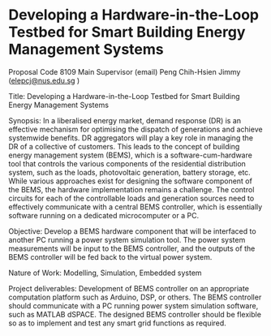 # Developing a Hardware-in-the-Loop Testbed for Smart Building Energy Management Systems
Proposal Code		8109
Main Supervisor (email)	Peng Chih-Hsien Jimmy (elepcj@nus.edu.sg )

Title: Developing a Hardware-in-the-Loop Testbed for Smart Building Energy Management Systems

Synopsis:	In a liberalised energy market, demand response (DR) is an effective mechanism for optimising the dispatch of generations and achieve systemwide benefits. DR aggregators will play a key role in managing the DR of a collective of customers. This leads to the concept of building energy management system (BEMS), which is a software-cum-hardware tool that controls the various components of the residential distribution system, such as the loads, photovoltaic generation, battery storage, etc. While various approaches exist for designing the software component of the BEMS, the hardware implementation remains a challenge. The control circuits for each of the controllable loads and generation sources need to effectively communicate with a central BEMS controller, which is essentially software running on a dedicated microcomputer or a PC. 

Objective: Develop a BEMS hardware component that will be interfaced to another PC running a power system simulation tool. The power system measurements will be input to the BEMS controller, and the outputs of the BEMS controller will be fed back to the virtual power system. 

Nature of Work: Modelling, Simulation, Embedded system 

Project deliverables: Development of BEMS controller on an appropriate computation platform such as Arduino, DSP, or others. The BEMS controller should communicate with a PC running power system simulation software, such as MATLAB dSPACE. The designed BEMS controller should be flexible so as to implement and test any smart grid functions as required.
